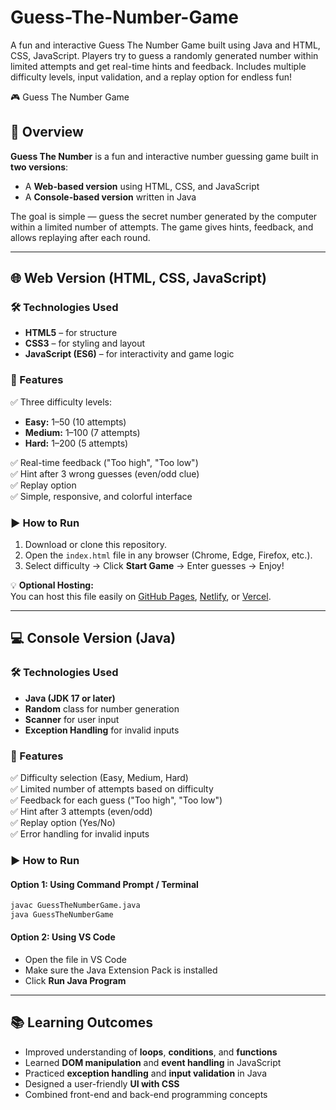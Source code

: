 # Guess-The-Number-Game
A fun and interactive Guess The Number Game built using Java and HTML, CSS, JavaScript. Players try to guess a randomly generated number within limited attempts and get real-time hints and feedback. Includes multiple difficulty levels, input validation, and a replay option for endless fun!

 🎮 Guess The Number Game

## 🧩 Overview  
**Guess The Number** is a fun and interactive number guessing game built in **two versions**:  
- A **Web-based version** using HTML, CSS, and JavaScript  
- A **Console-based version** written in Java  

The goal is simple — guess the secret number generated by the computer within a limited number of attempts. The game gives hints, feedback, and allows replaying after each round.

---

## 🌐 Web Version (HTML, CSS, JavaScript)

### 🛠️ Technologies Used
- **HTML5** – for structure  
- **CSS3** – for styling and layout  
- **JavaScript (ES6)** – for interactivity and game logic  

### 🎯 Features
✅ Three difficulty levels:  
- **Easy:** 1–50 (10 attempts)  
- **Medium:** 1–100 (7 attempts)  
- **Hard:** 1–200 (5 attempts)  

✅ Real-time feedback ("Too high", "Too low")  
✅ Hint after 3 wrong guesses (even/odd clue)  
✅ Replay option  
✅ Simple, responsive, and colorful interface  

### ▶️ How to Run
1. Download or clone this repository.  
2. Open the `index.html` file in any browser (Chrome, Edge, Firefox, etc.).  
3. Select difficulty → Click **Start Game** → Enter guesses → Enjoy!

💡 **Optional Hosting:**  
You can host this file easily on [GitHub Pages](https://pages.github.com/), [Netlify](https://www.netlify.com/), or [Vercel](https://vercel.com/).

---

## 💻 Console Version (Java)

### 🛠️ Technologies Used
- **Java (JDK 17 or later)**  
- **Random** class for number generation  
- **Scanner** for user input  
- **Exception Handling** for invalid inputs  

### 🎯 Features
✅ Difficulty selection (Easy, Medium, Hard)  
✅ Limited number of attempts based on difficulty  
✅ Feedback for each guess ("Too high", "Too low")  
✅ Hint after 3 attempts (even/odd)  
✅ Replay option (Yes/No)  
✅ Error handling for invalid inputs  

### ▶️ How to Run

#### Option 1: Using Command Prompt / Terminal
```bash
javac GuessTheNumberGame.java
java GuessTheNumberGame
```

#### Option 2: Using VS Code
- Open the file in VS Code  
- Make sure the Java Extension Pack is installed  
- Click **Run Java Program**

---

## 📚 Learning Outcomes
- Improved understanding of **loops**, **conditions**, and **functions**  
- Learned **DOM manipulation** and **event handling** in JavaScript  
- Practiced **exception handling** and **input validation** in Java  
- Designed a user-friendly **UI with CSS**  
- Combined front-end and back-end programming concepts
